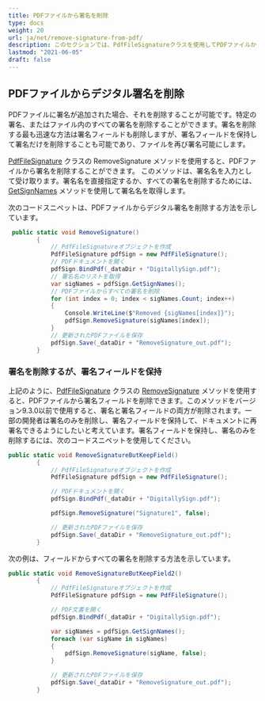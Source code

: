 ```yaml
---
title: PDFファイルから署名を削除
type: docs
weight: 20
url: ja/net/remove-signature-from-pdf/
description: このセクションでは、PdfFileSignatureクラスを使用してPDFファイルから署名を削除する方法を説明します。
lastmod: "2021-06-05"
draft: false
---
```


## PDFファイルからデジタル署名を削除

PDFファイルに署名が追加された場合、それを削除することが可能です。特定の署名、またはファイル内のすべての署名を削除することができます。署名を削除する最も迅速な方法は署名フィールドも削除しますが、署名フィールドを保持して署名だけを削除することも可能であり、ファイルを再び署名可能にします。

[PdfFileSignature](https://reference.aspose.com/pdf/net/aspose.pdf.facades/pdffilesignature) クラスの RemoveSignature メソッドを使用すると、PDFファイルから署名を削除することができます。 このメソッドは、署名名を入力として受け取ります。署名名を直接指定するか、すべての署名を削除するためには、[GetSignNames](https://reference.aspose.com/pdf/net/aspose.pdf.facades/pdffilesignature/methods/getsignername) メソッドを使用して署名名を取得します。

次のコードスニペットは、PDFファイルからデジタル署名を削除する方法を示しています。

```csharp
 public static void RemoveSignature()
        {
            // PdfFileSignatureオブジェクトを作成
            PdfFileSignature pdfSign = new PdfFileSignature();
            // PDFドキュメントを開く
            pdfSign.BindPdf(_dataDir + "DigitallySign.pdf");
            // 署名名のリストを取得
            var sigNames = pdfSign.GetSignNames();
            // PDFファイルからすべての署名を削除
            for (int index = 0; index < sigNames.Count; index++)
            {
                Console.WriteLine($"Removed {sigNames[index]}");
                pdfSign.RemoveSignature(sigNames[index]);
            }
            // 更新されたPDFファイルを保存
            pdfSign.Save(_dataDir + "RemoveSignature_out.pdf");
        }
```
### 署名を削除するが、署名フィールドを保持

上記のように、[PdfFileSignature](https://reference.aspose.com/pdf/net/aspose.pdf.facades/pdffilesignature) クラスの [RemoveSignature](https://reference.aspose.com/pdf/net/aspose.pdf.facades/pdffilesignature/methods/removesignature) メソッドを使用すると、PDFファイルから署名フィールドを削除できます。このメソッドをバージョン9.3.0以前で使用すると、署名と署名フィールドの両方が削除されます。一部の開発者は署名のみを削除し、署名フィールドを保持して、ドキュメントに再署名できるようにしたいと考えています。署名フィールドを保持し、署名のみを削除するには、次のコードスニペットを使用してください。

```csharp
public static void RemoveSignatureButKeepField()
        {
            // PdfFileSignatureオブジェクトを作成
            PdfFileSignature pdfSign = new PdfFileSignature();

            // PDFドキュメントを開く
            pdfSign.BindPdf(_dataDir + "DigitallySign.pdf");

            pdfSign.RemoveSignature("Signature1", false);

            // 更新されたPDFファイルを保存
            pdfSign.Save(_dataDir + "RemoveSignature_out.pdf");
        }
```

次の例は、フィールドからすべての署名を削除する方法を示しています。

```csharp
public static void RemoveSignatureButKeepField2()
        {
            // PdfFileSignatureオブジェクトを作成
            PdfFileSignature pdfSign = new PdfFileSignature();

            // PDF文書を開く
            pdfSign.BindPdf(_dataDir + "DigitallySign.pdf");

            var sigNames = pdfSign.GetSignNames();
            foreach (var sigName in sigNames)
            {
                pdfSign.RemoveSignature(sigName, false);
            }

            // 更新されたPDFファイルを保存
            pdfSign.Save(_dataDir + "RemoveSignature_out.pdf");
        }

```